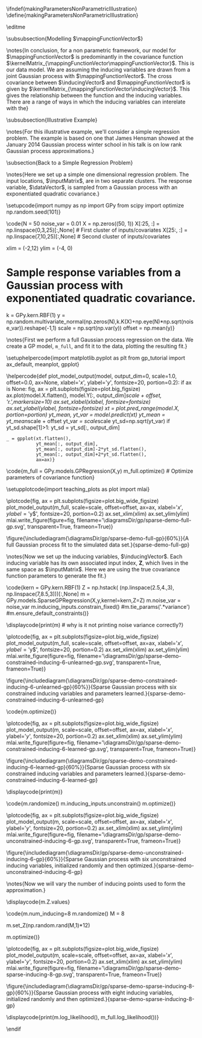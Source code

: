 \ifndef{makingParametersNonParametricIllustration}
\define{makingParametersNonParametricIllustration}

\editme

\subsubsection{Modelling $\mappingFunctionVector$}

\notes{In conclusion, for a non parametric framework, our model for
$\mappingFunctionVector$ is predominantly in the covariance function
$\kernelMatrix_{\mappingFunctionVector\mappingFunctionVector}$. This is
our data model. We are assuming the inducing variables are drawn from a
joint Gaussian process with $\mappingFunctionVector$. The cross
covariance between $\inducingVector$ and $\mappingFunctionVector$ is
given by $\kernelMatrix_{\mappingFunctionVector\inducingVector}$. This
gives the relationship between the function and the inducing variables.
There are a range of ways in which the inducing variables can interelate
with the}


\subsubsection{Illustrative Example}

\notes{For this illustrative example, we'll consider a simple regression
problem. The example is based on one that James Hensman showed at the
January 2014 Gaussian process winter school in his talk is on low rank
Gaussian process approximations.}


\subsection{Back to a Simple Regression Problem}

\notes{Here we set up a simple one dimensional regression problem. The input
locations, $\inputMatrix$, are in two separate clusters. The response
variable, $\dataVector$, is sampled from a Gaussian process with an
exponentiated quadratic covariance.}

\setupcode{import numpy as np
import GPy
from scipy import optimize
np.random.seed(101)}

\code{N = 50
noise_var = 0.01
X = np.zeros((50, 1))
X[:25, :] = np.linspace(0,3,25)[:,None] # First cluster of inputs/covariates
X[25:, :] = np.linspace(7,10,25)[:,None] # Second cluster of inputs/covariates

xlim = (-2,12)
ylim = (-4, 0)

# Sample response variables from a Gaussian process with exponentiated quadratic covariance.
k = GPy.kern.RBF(1)
y = np.random.multivariate_normal(np.zeros(N),k.K(X)+np.eye(N)*np.sqrt(noise_var)).reshape(-1,1)
scale = np.sqrt(np.var(y))
offset = np.mean(y)}

\notes{First we perform a full Gaussian process regression on the data. We
create a GP model, `m_full`, and fit it to the data, plotting the
resulting fit.}

\setuphelpercode{import matplotlib.pyplot as plt
from gp_tutorial import ax_default, meanplot, gpplot}

\helpercode{def plot_model_output(model, output_dim=0, scale=1.0, offset=0.0, ax=None, xlabel='$x$', ylabel='$y$', fontsize=20, portion=0.2):
    if ax is None:
        fig, ax = plt.subplots(figsize=plot.big_figsize)
    ax.plot(model.X.flatten(), model.Y[:, output_dim]*scale + offset, 'r.',markersize=10)
    ax.set_xlabel(xlabel, fontsize=fontsize)
    ax.set_ylabel(ylabel, fontsize=fontsize)
    xt = plot.pred_range(model.X, portion=portion)
    yt_mean, yt_var = model.predict(xt)
    yt_mean = yt_mean*scale + offset
    yt_var *= scale*scale
    yt_sd=np.sqrt(yt_var)
    if yt_sd.shape[1]>1:
        yt_sd = yt_sd[:, output_dim]

    _ = gpplot(xt.flatten(),
               yt_mean[:, output_dim],
               yt_mean[:, output_dim]-2*yt_sd.flatten(),
               yt_mean[:, output_dim]+2*yt_sd.flatten(), 
               ax=ax)}



\code{m_full = GPy.models.GPRegression(X,y)
m_full.optimize() # Optimize parameters of covariance function}

\setupplotcode{import teaching_plots as plot
import mlai}

\plotcode{fig, ax = plt.subplots(figsize=plot.big_wide_figsize)
plot_model_output(m_full, scale=scale, offset=offset, ax=ax, xlabel='$x', ylabel='$y$', fontsize=20, portion=0.2)
ax.set_xlim(xlim)
ax.set_ylim(ylim)
mlai.write_figure(figure=fig,
                  filename='\diagramsDir/gp/sparse-demo-full-gp.svg', 
                  transparent=True, frameon=True)}
				  
\figure{\includediagram{\diagramsDir/gp/sparse-demo-full-gp}{60%}}{A full Gaussian process fit to the simulated data set.}{sparse-demo-full-gp}

\notes{Now we set up the inducing variables, $\inducingVector$. Each inducing
variable has its own associated input index, $\mathbf{Z}$, which lives
in the same space as $\inputMatrix$. Here we are using the true
covariance function parameters to generate the fit.}

\code{kern = GPy.kern.RBF(1)
Z = np.hstack(
        (np.linspace(2.5,4.,3),
        np.linspace(7,8.5,3)))[:,None]
m = GPy.models.SparseGPRegression(X,y,kernel=kern,Z=Z)
m.noise_var = noise_var
m.inducing_inputs.constrain_fixed()
#m.tie_params('.*variance')
#m.ensure_default_constraints()}

\displaycode{print(m) # why is it not printing noise variance correctly?}

\plotcode{fig, ax = plt.subplots(figsize=plot.big_wide_figsize)
plot_model_output(m_full, scale=scale, offset=offset, ax=ax, xlabel='$x', ylabel='$y$', fontsize=20, portion=0.2)
ax.set_xlim(xlim)
ax.set_ylim(ylim)
mlai.write_figure(figure=fig,
                  filename='\diagramsDir/gp/sparse-demo-constrained-inducing-6-unlearned-gp.svg', 
                  transparent=True, frameon=True)}

\figure{\includediagram{\diagramsDir/gp/sparse-demo-constrained-inducing-6-unlearned-gp}{60%}}{Sparse Gaussian process with six constrained inducing variables and parameters learned.}{sparse-demo-constrained-inducing-6-unlearned-gp}

\code{m.optimize()}


\plotcode{fig, ax = plt.subplots(figsize=plot.big_wide_figsize)
plot_model_output(m, scale=scale, offset=offset, ax=ax, xlabel='$x$', ylabel='$y$', fontsize=20, portion=0.2)
ax.set_xlim(xlim)
ax.set_ylim(ylim)
mlai.write_figure(figure=fig,
                  filename='\diagramsDir/gp/sparse-demo-constrained-inducing-6-learned-gp.svg', 
                  transparent=True, frameon=True)}

\figure{\includediagram{\diagramsDir/gp/sparse-demo-constrained-inducing-6-learned-gp}{60%}}{Sparse Gaussian process with six constrained inducing variables and parameters learned.}{sparse-demo-constrained-inducing-6-learned-gp}

\displaycode{print(m)}



\code{m.randomize()
m.inducing_inputs.unconstrain()
m.optimize()}


\plotcode{fig, ax = plt.subplots(figsize=plot.big_wide_figsize)
plot_model_output(m, scale=scale, offset=offset, ax=ax, xlabel='$x$', ylabel='$y$', fontsize=20, portion=0.2)
ax.set_xlim(xlim)
ax.set_ylim(ylim)
mlai.write_figure(figure=fig,
                  filename='\diagramsDir/gp/sparse-demo-unconstrained-inducing-6-gp.svg', 
                  transparent=True, frameon=True)}

\figure{\includediagram{\diagramsDir/gp/sparse-demo-unconstrained-inducing-6-gp}{60%}}{Sparse Gaussian process with six unconstrained inducing variables, initialized randomly and then optimized.}{sparse-demo-unconstrained-inducing-6-gp}

\notes{Now we will vary the number of inducing points used to form the approximation.}

\displaycode{m.Z.values}

\code{m.num_inducing=8
m.randomize()
M = 8

m.set_Z(np.random.rand(M,1)*12)

m.optimize()}

\plotcode{fig, ax = plt.subplots(figsize=plot.big_wide_figsize)
plot_model_output(m, scale=scale, offset=offset, ax=ax, xlabel='$x$', ylabel='$y$', fontsize=20, portion=0.2)
ax.set_xlim(xlim)
ax.set_ylim(ylim)
mlai.write_figure(figure=fig,
                  filename='\diagramsDir/gp/sparse-demo-sparse-inducing-8-gp.svg', 
                  transparent=True, frameon=True)}

\figure{\includediagram{\diagramsDir/gp/sparse-demo-sparse-inducing-8-gp}{60%}}{Sparse Gaussian process with eight inducing variables, initialized randomly and then optimized.}{sparse-demo-sparse-inducing-8-gp}

\displaycode{print(m.log_likelihood(), m_full.log_likelihood())}

\endif
